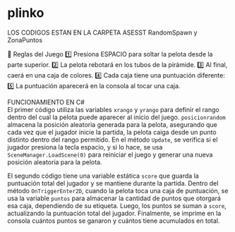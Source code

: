 # plinko

LOS CODIGOS ESTAN EN LA CARPETA ASESST RandomSpawn y ZonaPuntos


📌 Reglas del Juego
1️⃣ Presiona ESPACIO para soltar la pelota desde la parte superior.
2️⃣ La pelota rebotará en los tubos de la pirámide.
3️⃣ Al final, caerá en una caja de colores.
4️⃣ Cada caja tiene una puntuación diferente:
5️⃣ La puntuación aparecerá en la consola al tocar una caja.

FUNCIONAMIENTO EN C#   
El primer código utiliza las variables `xrango` y `yrango` para definir el rango dentro del cual la pelota puede aparecer al inicio del juego. `posicionrandom` almacena la posición aleatoria generada para la pelota, asegurando que cada vez que el jugador inicie la partida, la pelota caiga desde un punto distinto dentro del rango permitido. En el método `Update`, se verifica si el jugador presiona la tecla espacio, y si lo hace, se usa `SceneManager.LoadScene(0)` para reiniciar el juego y generar una nueva posición aleatoria para la pelota.  

El segundo código tiene una variable estática `score` que guarda la puntuación total del jugador y se mantiene durante la partida. Dentro del método `OnTriggerEnter2D`, cuando la pelota toca una caja de puntuación, se usa la variable `puntos` para almacenar la cantidad de puntos que otorgará esa caja, dependiendo de su etiqueta. Luego, los puntos se suman a `score`, actualizando la puntuación total del jugador. Finalmente, se imprime en la consola cuántos puntos se ganaron y cuántos tiene acumulados en total.
